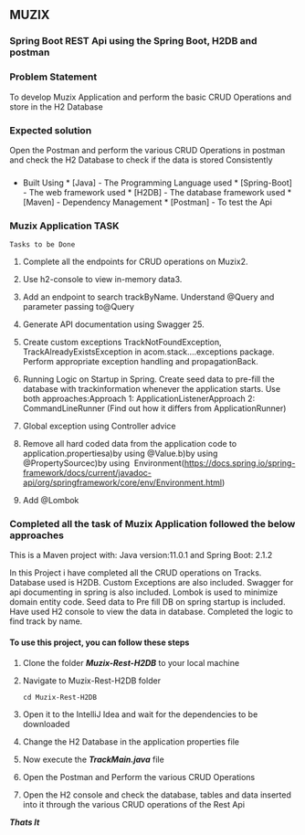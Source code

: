 ## MUZIX

### Spring Boot  REST Api using the Spring Boot,  H2DB and postman 

### Problem Statement

 To develop Muzix Application and perform the basic CRUD Operations and store in the H2 Database


### Expected solution
Open the Postman and perform the various CRUD Operations in postman  and check the H2 Database to check if the data is stored Consistently


###

* Built Using
              * [Java] - The Programming Language used
	      * [Spring-Boot] - The web framework used
	      * [H2DB] - The database framework used
              * [Maven] - Dependency Management 
              * [Postman] - To test the Api


###  Muzix Application TASK

    Tasks to be Done 
 1. Complete all the endpoints for CRUD operations on Muzix2.
 2. Use h2-console to view in-memory data3.
 3. Add an endpoint to search trackByName. Understand @Query and parameter passing to@Query
 4. Generate API documentation using Swagger 25.
 5. Create custom exceptions TrackNotFoundException, TrackAlreadyExistsException in acom.stack....exceptions package. Perform appropriate exception handling and propagationBack.
 6. Running Logic on Startup in Spring. Create seed data to pre-fill the database with trackinformation whenever the application starts. Use both approaches:Approach 1: ApplicationListener<ContextRefreshedEvent>Approach 2: CommandLineRunner (Find out how it differs from ApplicationRunner)

 7. Global exception using Controller advice
 8. Remove all hard coded data from the application code to application.propertiesa)by using @Value.b)by using @PropertySourcec)by using ​​ Environment(https://docs.spring.io/spring-framework/docs/current/javadoc-api/org/springframework/core/env/Environment.html)
 9. Add @Lombok

###  Completed all the task of Muzix Application followed the below approaches
This is a Maven project with:
Java version:11.0.1 and Spring Boot: 2.1.2

In this Project i have completed all the CRUD operations on Tracks.
Database used is H2DB.
Custom Exceptions are also included.
Swagger for api documenting in spring is also included. 
Lombok is used to minimize domain entity code.
Seed data to Pre fill DB on spring startup is included.
Have used H2 console to view the data in database.
Completed the logic to find track by name.



#### To use this project, you can follow these steps

1. Clone the folder ***Muzix-Rest-H2DB*** to your  local machine
     
2. Navigate to Muzix-Rest-H2DB folder

    `cd Muzix-Rest-H2DB`

3. Open it to the IntelliJ Idea and wait for the dependencies to be downloaded

4. Change the H2 Database in the application properties file

5. Now execute the  ***TrackMain.java*** file 

6. Open the Postman and Perform the various CRUD Operations 

7. Open the H2 console and check the database, tables and data inserted into it through the various CRUD operations of the Rest Api 



***Thats It***
